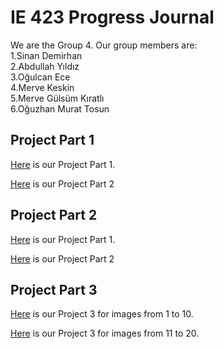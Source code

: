 # IE 423 Progress Journal

We are the Group 4. Our group members are:   
1.Sinan Demirhan  
2.Abdullah Yıldız  
3.Oğulcan Ece   
4.Merve Keskin  
5.Merve Gülsüm Kıratlı          
6.Oğuzhan Murat Tosun


## Project Part 1
[Here](HW1/PART-1.html) is our Project Part 1.


[Here](HW1/PART-2.html) is our Project Part 2   

## Project Part 2     
[Here](HW2/423-Part-1.html) is our Project Part 1.
    
    
[Here](HW2/PROJECT-PART-2.html) is our Project Part 2  

## Project Part 3     
[Here](HW3/Project-3.html) is our Project 3 for images from 1 to 10.
    
    
[Here](HW3/Project-3-Continued.html) is our Project 3 for images from 11 to 20.  
